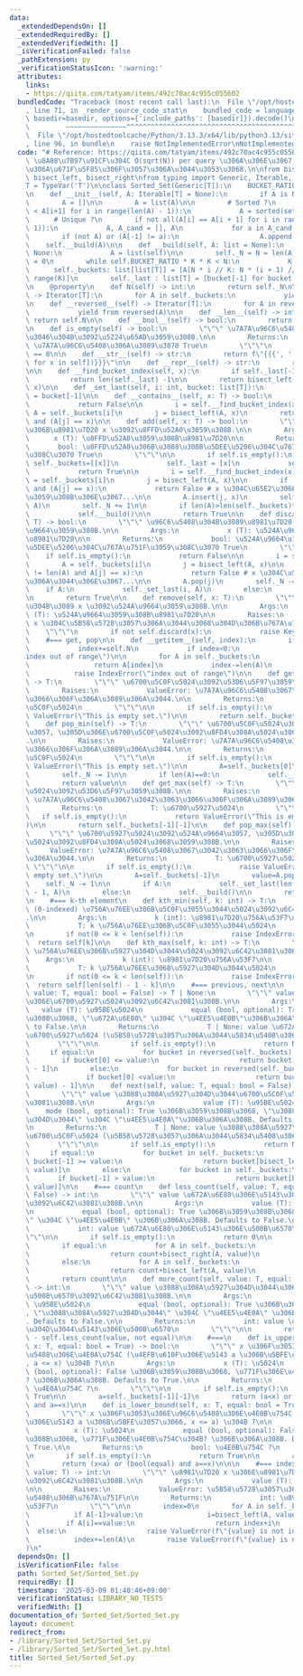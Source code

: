 ```yaml
---
data:
  _extendedDependsOn: []
  _extendedRequiredBy: []
  _extendedVerifiedWith: []
  _isVerificationFailed: false
  _pathExtension: py
  _verificationStatusIcon: ':warning:'
  attributes:
    links:
    - https://qiita.com/tatyam/items/492c70ac4c955c055602
  bundledCode: "Traceback (most recent call last):\n  File \"/opt/hostedtoolcache/Python/3.13.3/x64/lib/python3.13/site-packages/onlinejudge_verify/documentation/build.py\"\
    , line 71, in _render_source_code_stat\n    bundled_code = language.bundle(stat.path,\
    \ basedir=basedir, options={'include_paths': [basedir]}).decode()\n          \
    \         ~~~~~~~~~~~~~~~^^^^^^^^^^^^^^^^^^^^^^^^^^^^^^^^^^^^^^^^^^^^^^^^^^^^^^^^^^^^^^^^^^\n\
    \  File \"/opt/hostedtoolcache/Python/3.13.3/x64/lib/python3.13/site-packages/onlinejudge_verify/languages/python.py\"\
    , line 96, in bundle\n    raise NotImplementedError\nNotImplementedError\n"
  code: "# Reference: https://qiita.com/tatyam/items/492c70ac4c955c055602\n# \u203B\
    \ \u8A08\u7B97\u91CF\u304C O(sqrt(N)) per query \u306A\u306E\u3067, \u904E\u5EA6\
    \u306A\u671F\u5F85\u306F\u3057\u306A\u3044\u3053\u3068.\n\nfrom bisect import\
    \ bisect_left, bisect_right\nfrom typing import Generic, Iterable, Iterator, TypeVar\n\
    T = TypeVar('T')\n\nclass Sorted_Set(Generic[T]):\n    BUCKET_RATIO=50\n    REBUILD_RATIO=170\n\
    \n    def __init__(self, A: Iterable[T] = None):\n        if A is None:\n    \
    \        A = []\n\n        A = list(A)\n\n        # Sorted ?\n        if not all(A[i]\
    \ < A[i+1] for i in range(len(A) - 1)):\n            A = sorted(set(A))\n\n  \
    \      # Unique ?\n        if not all(A[i] == A[i + 1] for i in range(len(A) -\
    \ 1)):\n            A, A_cand = [], A\n            for a in A_cand:\n        \
    \        if (not A) or (A[-1] != a):\n                    A.append(a)\n\n    \
    \    self.__build(A)\n\n    def __build(self, A: list = None):\n        if A is\
    \ None:\n            A = list(self)\n\n        self._N = N = len(A)\n        K\
    \ = 0\n        while self.BUCKET_RATIO * K * K < N:\n            K += 1\n\n  \
    \      self._buckets: list[list[T]] = [A[N * i // K: N * (i + 1) // K] for i in\
    \ range(K)]\n        self._last : list[T] = [bucket[-1] for bucket in self._buckets]\n\
    \n    @property\n    def N(self) -> int:\n        return self._N\n\n    def __iter__(self)\
    \ -> Iterator[T]:\n        for A in self._buckets:\n            yield from A\n\
    \n    def __reversed__(self) -> Iterator[T]:\n        for A in reversed(self._buckets):\n\
    \            yield from reversed(A)\n\n    def __len__(self) -> int:\n       \
    \ return self.N\n\n    def __bool__(self) -> bool:\n        return self.N > 0\n\
    \n    def is_empty(self) -> bool:\n        \"\"\" \u7A7A\u96C6\u5408\u304B\u3069\
    \u3046\u304B\u3092\u5224\u65AD\u3059\u308B.\n\n        Returns:\n            bool:\
    \ \u7A7A\u96C6\u5408\u306A\u3089\u3070 True\n        \"\"\"\n        return self.N\
    \ == 0\n\n    def __str__(self) -> str:\n        return f\"{{{', '.join([str(x)\
    \ for x in self])}}}\"\n\n    def __repr__(self) -> str:\n        return f\"{self.__class__.__name__}({list(self)})\"\
    \n\n    def __find_bucket_index(self, x):\n        if self._last[-1] < x:\n  \
    \          return len(self._last) -1\n\n        return bisect_left(self._last,\
    \ x)\n\n    def _set_last(self, i: int, bucket: list[T]):\n        self._last[i]\
    \ = bucket[-1]\n\n    def __contains__(self, x: T) -> bool:\n        if self.is_empty():\n\
    \            return False\n\n        i = self.__find_bucket_index(x)\n       \
    \ A = self._buckets[i]\n        j = bisect_left(A, x)\n        return (j != len(A))\
    \ and (A[j] == x)\n\n    def add(self, x: T) -> bool:\n        \"\"\" \u96C6\u5408\
    \u306B\u8981\u7D20 x \u3092\u8FFD\u52A0\u3059\u308B.\n\n        Args:\n      \
    \      x (T): \u8FFD\u52A0\u3059\u308B\u8981\u7D20\n\n        Returns:\n     \
    \       bool: \u8FFD\u52A0\u306B\u3088\u308B\u5DEE\u5206\u304C\u767A\u751F\u3059\
    \u308C\u3070 True\n        \"\"\"\n\n        if self.is_empty():\n           \
    \ self._buckets=[[x]]\n            self._last = [x]\n            self._N += 1\n\
    \            return True\n\n        i = self.__find_bucket_index(x)\n        A\
    \ = self._buckets[i]\n        j = bisect_left(A, x)\n\n        if (j != len(A))\
    \ and (A[j] == x):\n            return False # x \u304C\u65E2\u306B\u5B58\u5728\
    \u3059\u308B\u306E\u3067...\n\n        A.insert(j, x)\n        self._set_last(i,\
    \ A)\n        self._N += 1\n\n        if len(A)>len(self._buckets)*self.REBUILD_RATIO:\n\
    \            self.__build()\n\n        return True\n\n    def discard(self, x:\
    \ T) -> bool:\n        \"\"\" \u96C6\u5408\u304B\u3089\u8981\u7D20 x \u3092\u524A\
    \u9664\u3059\u308B.\n\n        Args:\n            x (T): \u524A\u9664\u3059\u308B\
    \u8981\u7D20\n\n        Returns:\n            bool: \u524A\u9664\u306B\u3088\u308B\
    \u5DEE\u5206\u304C\u767A\u751F\u3059\u308C\u3070 True\n        \"\"\"\n\n    \
    \    if self.is_empty():\n            return False\n\n        i = self.__find_bucket_index(x)\n\
    \        A = self._buckets[i]\n        j = bisect_left(A, x)\n\n        if not(j\
    \ != len(A) and A[j] == x):\n            return False # x \u304C\u5B58\u5728\u3057\
    \u306A\u3044\u306E\u3067...\n\n        A.pop(j)\n        self._N -= 1\n\n    \
    \    if A:\n            self._set_last(i, A)\n        else:\n            self.__build()\n\
    \n        return True\n\n    def remove(self, x: T):\n        \"\"\" \u96C6\u5408\
    \u304B\u3089 x \u3092\u524A\u9664\u3059\u308B.\n\n        Args:\n            x\
    \ (T): \u524A\u9664\u3059\u308B\u8981\u7D20\n\n        Raises:\n            KeyError:\
    \ x \u304C\u5B58\u5728\u3057\u306A\u3044\u3068\u304D\u306B\u767A\u751F.\n    \
    \    \"\"\"\n        if not self.discard(x):\n            raise KeyError(x)\n\n\
    \    #=== get, pop\n\n    def __getitem__(self, index):\n        if index<0:\n\
    \            index+=self.N\n            if index<0:\n                raise IndexError(\"\
    index out of range\")\n\n        for A in self._buckets:\n            if index<len(A):\n\
    \                return A[index]\n            index-=len(A)\n        else:\n \
    \           raise IndexError(\"index out of range\")\n\n    def get_min(self)\
    \ -> T:\n        \"\"\" \u6700\u5C0F\u5024\u3092\u53D6\u5F97\u3059\u308B.\n\n\
    \        Raises:\n            ValueError: \u7A7A\u96C6\u5408\u3067\u3042\u3063\
    \u3066\u306F\u306A\u3089\u306A\u3044.\n\n        Returns:\n            T: \u6700\
    \u5C0F\u5024\n        \"\"\"\n\n        if self.is_empty():\n            raise\
    \ ValueError(\"This is empty set.\")\n\n        return self._buckets[0][0]\n\n\
    \    def pop_min(self) -> T:\n        \"\"\" \u6700\u5C0F\u5024\u3092\u524A\u9664\
    \u3057, \u305D\u306E\u6700\u5C0F\u5024\u3092\u8FD4\u308A\u5024\u3068\u3059\u308B\
    .\n\n        Raises:\n            ValueError: \u7A7A\u96C6\u5408\u3067\u3042\u3063\
    \u3066\u306F\u306A\u3089\u306A\u3044.\n\n        Returns:\n            T: \u6700\
    \u5C0F\u5024\n        \"\"\"\n\n        if self.is_empty():\n            raise\
    \ ValueError(\"This is empty set.\")\n\n        A=self._buckets[0]\n        value=A.pop(0)\n\
    \        self._N -= 1\n\n        if len(A)==0:\n            self.__build()\n\n\
    \        return value\n\n    def get_max(self) -> T:\n        \"\"\" \u6700\u5927\
    \u5024\u3092\u53D6\u5F97\u3059\u308B.\n\n        Raises:\n            ValueError:\
    \ \u7A7A\u96C6\u5408\u3067\u3042\u3063\u3066\u306F\u306A\u3089\u306A\u3044.\n\n\
    \        Returns:\n            T: \u6700\u5927\u5024\n        \"\"\"\n\n     \
    \   if self.is_empty():\n            return ValueError(\"This is empty set.\"\
    )\n\n        return self._buckets[-1][-1]\n\n    def pop_max(self) -> T:\n   \
    \     \"\"\" \u6700\u5927\u5024\u3092\u524A\u9664\u3057, \u305D\u306E\u6700\u5927\
    \u5024\u3092\u8FD4\u308A\u5024\u3068\u3059\u308B.\n\n        Raises:\n       \
    \     ValueError: \u7A7A\u96C6\u5408\u3067\u3042\u3063\u3066\u306F\u306A\u3089\
    \u306A\u3044.\n\n        Returns:\n            T: \u6700\u5927\u5024\n       \
    \ \"\"\"\n\n        if self.is_empty():\n            raise ValueError(\"This is\
    \ empty set.\")\n\n        A=self._buckets[-1]\n        value=A.pop(-1)\n    \
    \    self._N -= 1\n\n        if A:\n            self._set_last(len(self._buckets)\
    \ - 1, A)\n        else:\n            self.__build()\n\n        return value\n\
    \n    #=== k-th element\n    def kth_min(self, k: int) -> T:\n        \"\"\" k\
    \ (0-indexed) \u756A\u76EE\u306B\u5C0F\u3055\u3044\u5024\u3092\u6C42\u3081\u308B\
    .\n\n        Args:\n            k (int): \u8981\u7D20\u756A\u53F7\n\n        Returns:\n\
    \            T: k \u756A\u76EE\u306B\u5C0F\u3055\u3044\u5024\n        \"\"\"\n\
    \n        if not(0 <= k < len(self)):\n            raise IndexError\n\n      \
    \  return self[k]\n\n    def kth_max(self, k: int) -> T:\n        \"\"\" k (0-indexed)\
    \ \u756A\u76EE\u306B\u5927\u304D\u3044\u5024\u3092\u6C42\u3081\u308B.\n\n    \
    \    Args:\n            k (int): \u8981\u7D20\u756A\u53F7\n\n        Returns:\n\
    \            T: k \u756A\u76EE\u306B\u5927\u304D\u3044\u5024\n        \"\"\"\n\
    \n        if not(0 <= k < len(self)):\n            raise IndexError\n\n      \
    \  return self[len(self) - 1 - k]\n\n    #=== previous, next\n\n    def previous(self,\
    \ value: T, equal: bool = False) -> T | None:\n        \"\"\" value \u672A\u6E80\
    \u306E\u6700\u5927\u5024\u3092\u6C42\u3081\u308B.\n\n        Args:\n         \
    \   value (T): \u95BE\u5024\n            equal (bool, optional): True \u306B\u3059\
    \u308B\u3068, \"\u672A\u6E80\" \u304C \"\u4EE5\u4E0B\"\u306B\u306A\u308B. Defaults\
    \ to False.\n\n        Returns:\n            T | None: value \u672A\u6E80\u306E\
    \u6700\u5927\u5024 (\u5B58\u5728\u3057\u306A\u3044\u5834\u5408\u306F None)\n \
    \       \"\"\"\n\n        if self.is_empty():\n            return None\n\n   \
    \     if equal:\n            for bucket in reversed(self._buckets):\n        \
    \        if bucket[0] <= value:\n                    return bucket[bisect_right(bucket,value)\
    \ - 1]\n        else:\n            for bucket in reversed(self._buckets):\n  \
    \              if bucket[0] <value:\n                    return bucket[bisect_left(bucket,\
    \ value) - 1]\n\n    def next(self, value: T, equal: bool = False) -> T | None:\n\
    \        \"\"\" value \u3088\u308A\u5927\u304D\u3044\u6700\u5C0F\u5024\u3092\u6C42\
    \u3081\u308B.\n\n        Args:\n            value (T): \u95BE\u5024\n        \
    \    mode (bool, optional): True \u306B\u3059\u308B\u3068, \"\u3088\u308A\u5927\
    \u304D\u3044\" \u304C \"\u4EE5\u4E0A\"\u306B\u306A\u308B. Defaults to False.\n\
    \n        Returns:\n            T | None: value \u3088\u308A\u5927\u304D\u3044\
    \u6700\u5C0F\u5024 (\u5B58\u5728\u3057\u306A\u3044\u5834\u5408\u306F None)\n \
    \       \"\"\"\n\n        if self.is_empty():\n            return None\n\n   \
    \     if equal:\n            for bucket in self._buckets:\n                if\
    \ bucket[-1] >= value:\n                    return bucket[bisect_left(bucket,\
    \ value)]\n        else:\n            for bucket in self._buckets:\n         \
    \       if bucket[-1] > value:\n                    return bucket[bisect_right(bucket,\
    \ value)]\n\n    #=== count\n    def less_count(self, value: T, equal: bool =\
    \ False) -> int:\n        \"\"\" value \u672A\u6E80\u306E\u5143\u306E\u500B\u6570\
    \u3092\u6C42\u3081\u308B.\n\n        Args:\n            value (T): \u95BE\u5024\
    \n            equal (bool, optional): True \u306B\u3059\u308B\u3068, \"\u672A\u6E80\
    \" \u304C \"\u4EE5\u4E0B\" \u306B\u306A\u308B. Defaults to False.\n\n        Returns:\n\
    \            int: value \u672A\u6E80\u306E\u5143\u306E\u500B\u6570\n        \"\
    \"\"\n\n        if self.is_empty():\n            return 0\n\n        count=0\n\
    \        if equal:\n            for A in self._buckets:\n                if A[-1]>value:\n\
    \                    return count+bisect_right(A, value)\n                count+=len(A)\n\
    \        else:\n            for A in self._buckets:\n                if A[-1]>=value:\n\
    \                    return count+bisect_left(A, value)\n                count+=len(A)\n\
    \        return count\n\n    def more_count(self, value: T, equal: bool = False)\
    \ -> int:\n        \"\"\" value \u3088\u308A\u5927\u304D\u3044\u306E\u5143\u306E\
    \u500B\u6570\u3092\u6C42\u3081\u308B.\n\n        Args:\n            value (T):\
    \ \u95BE\u5024\n            equal (bool, optional): True \u306B\u3059\u308B\u3068\
    , \"\u3088\u308A\u5927\u304D\u3044\" \u304C \"\u4EE5\u4E0A\" \u306B\u306A\u308B\
    . Defaults to False.\n\n        Returns:\n            int: value \u3088\u308A\u5927\
    \u304D\u3044\u5143\u306E\u500B\u6570\n        \"\"\"\n\n        return self.N\
    \ - self.less_count(value, not equal)\n\n    #===\n    def is_upper_bound(self,\
    \ x: T, equal: bool = True) -> bool:\n        \"\"\" x \u306F\u3053\u306E\u96C6\
    \u5408\u306E\u4E0A\u754C (\u4EFB\u610F\u306E\u5143 a \u306B\u5BFE\u3057\u3066\
    , a <= x) \u304B ?\n\n        Args:\n            x (T): \u5024\n            equal\
    \ (bool, optional): False \u306B\u3059\u308B\u3068, \u771F\u306E\u4E0A\u754C\u304B\
    ? \u306B\u306A\u308B. Defaults to True.\n\n        Returns:\n            bool:\
    \ \u4E0A\u754C ?\n        \"\"\"\n\n        if self.is_empty():\n            return\
    \ True\n\n        a=self._buckets[-1][-1]\n        return (a<x) or (bool(equal)\
    \ and a==x)\n\n    def is_lower_bound(self, x: T, equal: bool = True) -> bool:\n\
    \        \"\"\" x \u306F\u3053\u306E\u96C6\u5408\u306E\u4E0B\u754C (\u4EFB\u610F\
    \u306E\u5143 a \u306B\u5BFE\u3057\u3066, x <= a) \u304B ?\n\n        Args:\n \
    \           x (T): \u5024\n            equal (bool, optional): False \u306B\u3059\
    \u308B\u3068, \u771F\u306E\u4E0B\u754C\u304B? \u306B\u306A\u308B. Defaults to\
    \ True.\n\n        Returns:\n            bool: \u4E0B\u754C ?\n        \"\"\"\n\
    \n        if self.is_empty():\n            return True\n\n        a=self._buckets[0][0]\n\
    \        return (x<a) or (bool(equal) and a==x)\n\n\n    #=== index\n    def index(self,\
    \ value: T) -> int:\n        \"\"\" \u8981\u7D20 x \u306E\u8981\u7D20\u756A\u53F7\
    \u3092\u6C42\u3081\u308B.\n\n        Args:\n            value (T): \u8981\u7D20\
    \n\n        Raises:\n            ValueError: \u5B58\u5728\u3057\u306A\u3044\u5834\
    \u5408\u306B\u767A\u751F\n\n        Returns:\n            int: \u8981\u7D20\u756A\
    \u53F7\n        \"\"\"\n\n        index=0\n        for A in self._buckets:\n \
    \           if A[-1]>value:\n                i=bisect_left(A, value)\n       \
    \         if A[i]==value:\n                    return index+i\n              \
    \  else:\n                    raise ValueError(f\"{value} is not in Set\")\n \
    \           index+=len(A)\n        raise ValueError(f\"{value} is not in Set\"\
    )\n"
  dependsOn: []
  isVerificationFile: false
  path: Sorted_Set/Sorted_Set.py
  requiredBy: []
  timestamp: '2025-03-09 01:40:46+09:00'
  verificationStatus: LIBRARY_NO_TESTS
  verifiedWith: []
documentation_of: Sorted_Set/Sorted_Set.py
layout: document
redirect_from:
- /library/Sorted_Set/Sorted_Set.py
- /library/Sorted_Set/Sorted_Set.py.html
title: Sorted_Set/Sorted_Set.py
---
```

